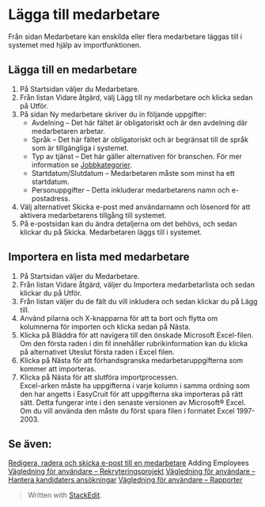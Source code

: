 
# Lägga till medarbetare

Från sidan  Medarbetare  kan enskilda eller flera medarbetare läggas till i systemet med hjälp av importfunktionen.

## Lägga till en medarbetare

1.  På  Startsidan  väljer du  Medarbetare.
2.  Från listan  Vidare åtgärd,  välj  Lägg till ny medarbetare  och klicka sedan på  Utför.
3.  På sidan  Ny medarbetare  skriver du in följande uppgifter:
    -   Avdelning  – Det här fältet är obligatoriskt och är den avdelning där medarbetaren arbetar.
    -   Språk  – Det här fältet är obligatoriskt och är begränsat till de språk som är tillgängliga i systemet.
    -   Typ av tjänst  – Det här gäller alternativen för branschen. För mer information se  [Jobbkategorier](https://www.google.com/url?q=http://job_categories.htm&source=gmail-html&ust=1635933967305000&usg=AFQjCNFqVmZBUhoQ7_hxSy3VRimx4fluzA).
    -   Startdatum/Slutdatum  – Medarbetaren måste som minst ha ett startdatum.
    -   Personuppgifter  – Detta inkluderar medarbetarens namn och e-postadress.
4.  Välj alternativet  Skicka e-post  med användarnamn och lösenord för att aktivera medarbetarens tillgång till systemet.
5.  På e-postsidan kan du ändra detaljerna om det behövs, och sedan klickar du på  Skicka. Medarbetaren läggs till i systemet.

## Importera en lista med medarbetare

1.  På  Startsidan  väljer du  Medarbetare.
2.  Från listan  Vidare åtgärd,  väljer du Importera medarbetarlista och sedan klickar du på  Utför.
3.  Från listan väljer du de fält du vill inkludera och sedan klickar du på  Lägg till.
4.  Använd pilarna och X-knapparna för att ta bort och flytta om kolumnerna för importen och klicka sedan på  Nästa.
5.  Klicka på  Bläddra  för att navigera till den önskade Microsoft Excel-filen. Om den första raden i din fil innehåller rubrikinformation kan du klicka på alternativet  Uteslut första raden i Excel filen.
6.  Klicka på  Nästa  för att förhandsgranska medarbetaruppgifterna som kommer att importeras.
7.  Klicka på  Nästa  för att slutföra importprocessen.  
    Excel-arken måste ha uppgifterna i varje kolumn i samma ordning som den har angetts i EasyCruit för att uppgifterna ska importeras på rätt sätt. Detta fungerar inte i den senaste versionen av Microsoft® Excel. Om du vill använda den måste du först spara filen i formatet Excel 1997-2003.

## Se även: 
[Redigera, radera och skicka e-post till en medarbetare](https://www.google.com/url?q=http://edit_delete_and_email_an_employee.htm&source=gmail-html&ust=1635933967305000&usg=AFQjCNGtu9epmSaZndJcJituLPwZZ7Kwpg)
Adding Employees
[Vägledning för användare – Rekryteringsprojekt](https://www.google.com/url?q=http://guide_for_users_vacancies.htm&source=gmail-html&ust=1635933967305000&usg=AFQjCNEFwKvRIEtsgL2Q7bZZXzfSOLnRMg)
[Vägledning för användare – Hantera kandidaters ansökningar](https://www.google.com/url?q=http://guide_for_users_handling_candidate_applications.htm&source=gmail-html&ust=1635933967305000&usg=AFQjCNGrDOe05OF_9pdAKMihNOBYBCX2rQ)
[Vägledning för användare – Rapporter](https://www.google.com/url?q=http://guide_for_users_reports.htm&source=gmail-html&ust=1635933967305000&usg=AFQjCNGER4JxCEnuDPmV0abzRRQ15a1Y_g)

> Written with [StackEdit](https://stackedit.io/).
<!--stackedit_data:
eyJoaXN0b3J5IjpbLTQ5OTMyOTgwN119
-->